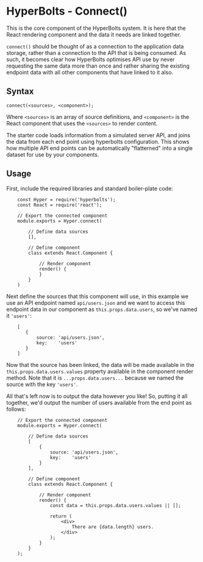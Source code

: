 # HyperBolts - Connect()
This is the core component of the HyperBolts system. It is here that the React rendering component and
the data it needs are linked together.

`connect()` should be thought of as a connection to the application data storage, rather than a connection 
to the API that is being consumed. As such, it becomes clear how HyperBolts optimises API use by never 
requesting the same data more than once and rather sharing the existing endpoint data with all other 
components that have linked to it also.

## Syntax
```
connect(<sources>, <component>);
```
Where `<sources>` is an array of source definitions, and `<component>` is the React component 
that uses the `<sources>` to render content.


The starter code loads information from a simulated server API, and joins the data from each end point using hyperbolts configuration. This shows how multiple API end points can be automatically "flatterned" into a single dataset for use by your components.

## Usage
First, include the required libraries and standard boiler-plate code:
```
    const Hyper = require('hyperbolts');
    const React = require('react');
    
    // Export the connected component
    module.exports = Hyper.connect(
    
        // Define data sources
        [],
        
        // Define component
        class extends React.Component {
        
            // Render component
            render() {
            }
        }
    )
```
Next define the sources that this component will use, in this example we use an API endpoint 
named `api/users.json` and we want to access this endpoint data in our component as `this.props.data.users`,
so we've named it `'users'`:
```        
    [
       {
           source: 'api/users.json',
           key:    'users'
       }
    ]
```
Now that the source has been linked, the data will be made available in the `this.props.data.users.values` 
property available in the component render method. Note that it is `...props.data.users...` because we named the 
source with the key `'users'`.

All that's left now is to output the data however you like! So, putting it all together, we'd output
 the number of users available from the end point as follows:
```
    // Export the connected component
    module.exports = Hyper.connect(
    
        // Define data sources
        [
            {
                source: 'api/users.json',
                key:    'users'
            }
        ],
    
        // Define component
        class extends React.Component {
    
            // Render component
            render() {
                const data = this.props.data.users.values || [];
                
                return (
                    <div>
                        There are {data.length} users.
                    </div>
                );
            }
        }
    );
```
